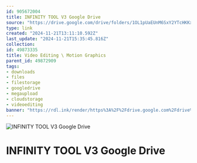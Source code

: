 ```yaml
---
id: 905672004
title: INFINITY TOOL V3 Google Drive
source: "https://drive.google.com/drive/folders/1OL1pUaEUnM6SxY2YTcHKKxVOmKZ19htD?usp=sharing"
type: link
created: "2024-11-21T13:11:10.592Z"
last_update: "2024-11-21T15:35:45.816Z"
collection:
id: 49873335
title: Video Editing \ Motion Graphics
parent_id: 49872909
tags:
- downloads
- files
- filestorage
- googledrive
- megaupload
- cloudstorage
- videoediting
banner: "https://rdl.ink/render/https%3A%2F%2Fdrive.google.com%2Fdrive%2Ffolders%2F1OL1pUaEUnM6SxY2YTcHKKxVOmKZ19htD%3Fusp%3Dsharing"
---
```


![INFINITY TOOL V3 Google Drive](https://rdl.ink/render/https%3A%2F%2Fdrive.google.com%2Fdrive%2Ffolders%2F1OL1pUaEUnM6SxY2YTcHKKxVOmKZ19htD%3Fusp%3Dsharing)

# INFINITY TOOL V3 Google Drive

